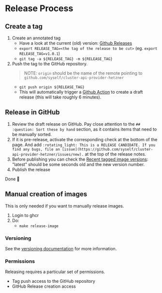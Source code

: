 # Release Process

## Create a tag

1. Create an annotated tag
   - Have a look at the current (old) version: [Github Releases](https://github.com/syself/cluster-api-provider-hetzner/releases) 
   - `export RELEASE_TAG=<the tag of the release to be cut>` (eg. `export RELEASE_TAG=v1.0.1`)
   - `git tag -a ${RELEASE_TAG} -m ${RELEASE_TAG}`
2. Push the tag to the GitHub repository.
   > NOTE: `origin` should be the name of the remote pointing to `github.com/syself/cluster-api-provider-hetzner`
   - `git push origin ${RELEASE_TAG}`
   - This will automatically trigger a [Github Action](https://github.com/kubernetes-sigs/cluster-api/actions) to create a draft release (this will take roughly 6 minutes).

## Release in GitHub

1. Review the draft release on GitHub. Pay close attention to the `## :question: Sort these by hand` section, as it contains items that need to be manually sorted.
1. If it is pre-release, activate the corresponding check at the bottom of the page. And add `:rotating_light: This is a RELEASE CANDIDATE. If you find any bugs, file an [issue](https://github.com/syself/cluster-api-provider-hetzner/issues/new).` at the top of the release notes.
1. Before publishing you can check the [Recent tagged image versions](https://github.com/syself/cluster-api-provider-hetzner/pkgs/container/caph): "latest" should be some seconds old and the new version number.
1. Publish the release

Done 🥳

## Manual creation of images

This is only needed if you want to manually release images.

1. Login to ghcr
2. Do:
   - `make release-image`


### Versioning

See the [versioning documentation](./../../CONTRIBUTING.md#versioning) for more information.

### Permissions

Releasing requires a particular set of permissions.

* Tag push access to the GitHub repository
* GitHub Release creation access
